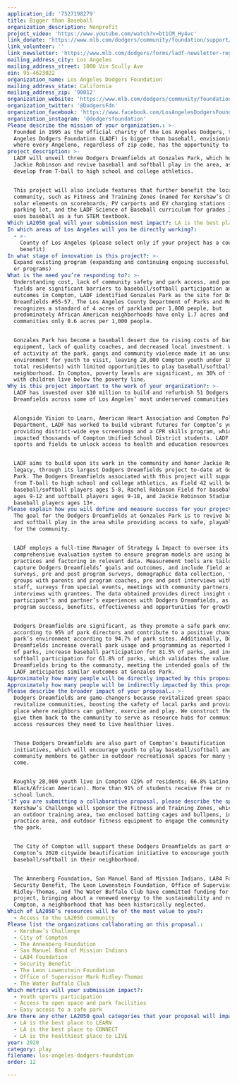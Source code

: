 ```yaml
---
application_id: '7527198279'
title: Bigger than Baseball
organization_description: Nonprofit
project_video: 'https://www.youtube.com/watch?v=bt1CM_Hy4vc'
link_donate: 'https://www.mlb.com/dodgers/community/foundation/support/donation'
link_volunteer: ''
link_newsletter: 'https://www.mlb.com/dodgers/forms/ladf-newsletter-registration'
mailing_address_city: Los Angeles
mailing_address_street: 1000 Vin Scully Ave
ein: 95-4623022
organization_name: Los Angeles Dodgers Foundation
mailing_address_state: California
mailing_address_zip: '90012'
organization_website: 'https://www.mlb.com/dodgers/community/foundation'
organization_twitter: '@DodgersFdn'
organization_facebook: 'https://www.facebook.com/LosAngelesDodgersFoundation/'
organization_instagram: '@dodgersfoundation'
Please describe the mission of your organization.: >-
  Founded in 1995 as the official charity of the Los Angeles Dodgers, the Los
  Angeles Dodgers Foundation (LADF) is bigger than baseball, envisioning a city
  where every Angeleno, regardless of zip code, has the opportunity to thrive.
project_description: >-
  LADF will unveil three Dodgers Dreamfields at Gonzales Park, which honor
  Jackie Robinson and revive baseball and softball play in the area, as youth
  develop from T-ball to high school and college athletics. 


  This project will also include features that further benefit the local
  community, such as Fitness and Training Zones (named for Kershaw’s Challenge),
  solar elements on scoreboards, PV carports and EV charging stations in the
  parking lot, and the LADF Science of Baseball curriculum for grades 3-8, that
  uses baseball as a fun STEM textbook.
Which LA2050 goal will your submission most impact?: LA is the best place to PLAY
In which areas of Los Angeles will you be directly working?:
  - >-
    County of Los Angeles (please select only if your project has a countywide
    benefit)
In what stage of innovation is this project?: >-
  Expand existing program (expanding and continuing ongoing successful projects
  or programs)
What is the need you’re responding to?: >-
  Understanding cost, lack of community safety and park access, and poor quality
  fields are significant barriers to baseball/softball participation and health
  outcomes in Compton, LADF identified Gonzales Park as the site for Dodgers
  Dreamfields #55-57. The Los Angeles County Department of Parks and Recreation
  recognizes a standard of 4 acres of parkland per 1,000 people, but
  predominately African American neighborhoods have only 1.7 acres and Latino
  communities only 0.6 acres per 1,000 people.


  Gonzales Park has become a baseball desert due to rising costs of baseball
  equipment, lack of quality coaches, and decreased local investment. With lack
  of activity at the park, gangs and community violence made it an unsafe
  environment for youth to visit, leaving 28,000 Compton youth under 18 (29% of
  total residents) with limited opportunities to play baseball/softball in their
  neighborhood. In Compton, poverty levels are significant, as 30% of families
  with children live below the poverty line.
Why is this project important to the work of your organization?: >-
  LADF has invested over $10 million to build and refurbish 51 Dodgers
  Dreamfields across some of Los Angeles’ most underserved communities. 


  Alongside Vision to Learn, American Heart Association and Compton Police
  Department, LADF has worked to build vibrant futures for Compton’s youth by
  providing district-wide eye screenings and a CPR skills program, which have
  impacted thousands of Compton Unified School District students. LADF uses
  sports and fields to unlock access to health and education resources.


  LADF aims to build upon its work in the community and honor Jackie Robinson’s
  legacy, through its largest Dodgers Dreamfields project to-date at Gonzales
  Park. The Dodgers Dreamfields associated with this project will support youth
  from T-ball to high school and college athletics, as Field 42 will be for
  baseball/softball players ages 5-8, Rachel Robinson Field for baseball players
  ages 9-12 and softball players ages 9-18, and Jackie Robinson Stadium for
  baseball players ages 13+. 
Please explain how you will define and measure success for your project.: >-
  The goal for the Dodgers Dreamfields at Gonzales Park is to revive baseball
  and softball play in the area while providing access to safe, playable fields
  for the community.


  LADF employs a full-time Manager of Strategy & Impact to oversee its
  comprehensive evaluation system to ensure program models are using best
  practices and factoring in relevant data. Measurement tools are tailored to
  capture Dodgers Dreamfields’ goals and outcomes, and include field assessment
  surveys, pre and post program surveys, demographic data collection, focus
  groups with parents and program coaches, pre and post interviews with park
  staff, surveys from special events, meetings with community partners, and
  interviews with grantees. The data obtained provides direct insight on
  participant’s and partner’s experiences with Dodgers Dreamfields, as well as
  program success, benefits, effectiveness and opportunities for growth.


  Dodgers Dreamfields are significant, as they promote a safe park environment
  according to 95% of park directors and contribute to a positive change in the
  park’s environment according to 94.7% of park sites. Additionally, Dodgers
  Dreamfields increase overall park usage and programming as reported by 66.7%
  of parks, increase baseball participation for 81.5% of parks, and increase
  softball participation for 61.8% of parks, which validates the value Dodgers
  Dreamfields bring to the community, meeting the intended goals of the program.
  LADF anticipates similar outcomes at Gonzales Park.
Approximately how many people will be directly impacted by this proposal?: '1000'
Approximately how many people will be indirectly impacted by this proposal?: '96000'
Please describe the broader impact of your proposal.: >-
  Dodgers Dreamfields are game-changers because revitalized green spaces help
  revitalize communities, boosting the safety of local parks and providing a
  place where neighbors can gather, exercise and play. We construct them and
  give them back to the community to serve as resource hubs for communities to
  access resources they need to live healthier lives.


  These Dodgers Dreamfields are also part of Compton’s beautification
  initiatives, which will encourage youth to play baseball/softball and empower
  community members to gather in outdoor recreational spaces for many years to
  come.


  Roughly 28,000 youth live in Compton (29% of residents; 66.8% Latino, 30.4%
  Black/African American). More than 91% of students receive free or reduced
  school lunch.
'If you are submitting a collaborative proposal, please describe the specific role of partner organizations in the project.': >-
  Kershaw’s Challenge will sponsor the Fitness and Training Zones, which include
  an outdoor training area, two enclosed batting cages and bullpens, infield
  practice area, and outdoor fitness equipment to engage the community to visit
  the park.


  The City of Compton will support these Dodgers Dreamfields as part of
  Compton’s 2020 citywide beautification initiative to encourage youth to play
  baseball/softball in their neighborhood.


  The Annenberg Foundation, San Manuel Band of Mission Indians, LA84 Foundation,
  Security Benefit, The Leon Lowenstein Foundation, Office of Supervisor Mark
  Ridley-Thomas, and The Water Buffalo Club have committed funding for this
  project, bringing about a renewed energy to the sustainability and revival of
  Compton, a neighborhood that has been historically neglected.
Which of LA2050’s resources will be of the most value to you?:
  - Access to the LA2050 community
Please list the organizations collaborating on this proposal.:
  - Kershaw’s Challenge
  - City of Compton
  - The Annenberg Foundation
  - San Manuel Band of Mission Indians
  - LA84 Foundation
  - Security Benefit
  - The Leon Lowenstein Foundation
  - Office of Supervisor Mark Ridley-Thomas
  - The Water Buffalo Club
Which metrics will your submission impact?:
  - Youth sports participation
  - Access to open space and park facilities
  - Easy access to a safe park
Are there any other LA2050 goal categories that your proposal will impact?:
  - LA is the best place to LEARN
  - LA is the best place to CONNECT
  - LA is the healthiest place to LIVE
year: 2020
category: play
filename: los-angeles-dodgers-foundation
order: 12

---
```

